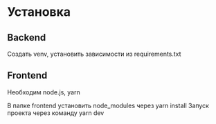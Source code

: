 # Установка
## Backend
Создать venv, установить зависимости из requirements.txt

## Frontend
Необходим node.js, yarn

В папке frontend установить node_modules через yarn install
Запуск проекта через команду yarn dev
